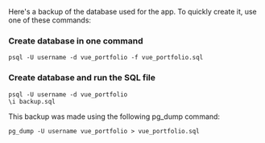 Here's a backup of the database used for the app.
To quickly create it, use one of these commands:

### Create database in one command
```
psql -U username -d vue_portfolio -f vue_portfolio.sql
```

### Create database and run the SQL file
```
psql -U username -d vue_portfolio
\i backup.sql
```

This backup was made using the following pg_dump command:

```
pg_dump -U username vue_portfolio > vue_portfolio.sql
```